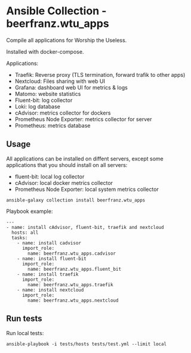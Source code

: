 # Ansible Collection - beerfranz.wtu_apps

Compile all applications for Worship the Useless.

Installed with docker-compose.

Applications:
* Traefik: Reverse proxy (TLS termination, forward trafik to other apps)
* Nextcloud: Files sharing with web UI
* Grafana: dashboard web UI for metrics & logs
* Matomo: website statistics
* Fluent-bit: log collector
* Loki: log database
* cAdvisor: metrics collector for dockers
* Prometheus Node Exporter: metrics collector for server
* Prometheus: metrics database

## Usage

All applications can be installed on diffent servers, except some applications that you should install on all servers:
* fluent-bit: local log collector
* cAdvisor: local docker metrics collector
* Prometheus Node Exporter: local system metrics collector

`ansible-galaxy collection install beerfranz.wtu_apps`

Playbook example:
```
---
- name: install cAdvisor, fluent-bit, traefik and nextcloud
  hosts: all
  tasks:
    - name: install cadvisor
      import_role:
        name: beerfranz.wtu_apps.cadvisor
    - name: install fluent-bit
      import_role:
        name: beerfranz.wtu_apps.fluent_bit
    - name: install traefik
      import_role:
        name: beerfranz.wtu_apps.traefik
    - name: install nextcloud
      import_role:
        name: beerfranz.wtu_apps.nextcloud
```

## Run tests

Run local tests:

```
ansible-playbook -i tests/hosts tests/test.yml --limit local
```
